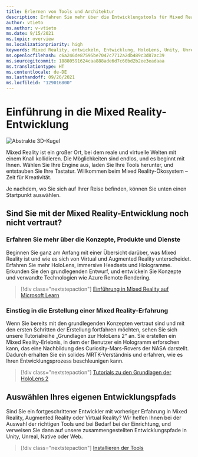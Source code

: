 ```yaml
---
title: Erlernen von Tools und Architektur
description: Erfahren Sie mehr über die Entwicklungstools für Mixed Reality, die Sie für den Einstieg in die Erstellung von Apps für HoloLens und immersive Headsets benötigen.
author: vtieto
ms.author: v-vtieto
ms.date: 9/15/2021
ms.topic: overview
ms.localizationpriority: high
keywords: Mixed Reality, entwickeln, Entwicklung, HoloLens, Unity, Unreal, DirectX, Mixed Reality-Headset, Windows Mixed Reality-Headset, Virtual Reality-Headset, was ist Virtual Reality, was ist Augmented Reality, Virtual Reality-Entwicklung, Augmented Reality-Entwicklung
ms.openlocfilehash: c6a246de87595be7047c7712a2db489c3d87ac39
ms.sourcegitcommit: 18880591624caa888ade6d7c60bd2b2ee3eadaaa
ms.translationtype: HT
ms.contentlocale: de-DE
ms.lasthandoff: 09/26/2021
ms.locfileid: "129016800"
---
```

# <a name="introduction-to-mixed-reality-development"></a>Einführung in die Mixed Reality-Entwicklung

![Abstrakte 3D-Kugel](images/development-hero-image.png)

Mixed Reality ist ein großer Ort, bei dem reale und virtuelle Welten mit einem Knall kollidieren. Die Möglichkeiten sind endlos, und es beginnt mit Ihnen. Wählen Sie Ihre Engine aus, laden Sie Ihre Tools herunter, und entstauben Sie Ihre Tastatur. Willkommen beim Mixed Reality-Ökosystem – Zeit für Kreativität.

Je nachdem, wo Sie sich auf Ihrer Reise befinden, können Sie unten einen Startpunkt auswählen.

## <a name="new-to-mixed-reality-development"></a>Sind Sie mit der Mixed Reality-Entwicklung noch nicht vertraut?

### <a name="learn-the-concepts-products-and-services"></a>Erfahren Sie mehr über die Konzepte, Produkte und Dienste

Beginnen Sie ganz am Anfang mit einer Übersicht darüber, was Mixed Reality ist und wie es sich von Virtual und Augmented Reality unterscheidet. Erfahren Sie mehr HoloLens, immersive Headsets und Hologramme. Erkunden Sie den grundlegenden Entwurf, und entwickeln Sie Konzepte und verwandte Technologien wie Azure Remote Rendering.

> [!div class="nextstepaction"]
> [Einführung in Mixed Reality auf Microsoft Learn](/learn/modules/intro-to-mixed-reality/)

### <a name="start-building-a-mixed-reality-experience"></a>Einstieg in die Erstellung einer Mixed Reality-Erfahrung

Wenn Sie bereits mit den grundlegenden Konzepten vertraut sind und mit den ersten Schritten der Erstellung fortfahren möchten, sehen Sie sich unsere Tutorialreihe „Grundlagen zur HoloLens 2“ an. Sie erstellen ein Mixed Reality-Erlebnis, in dem der Benutzer ein Hologramm erforschen kann, das eine Nachbildung des Curiosity-Mars-Rovers der NASA darstellt. Dadurch erhalten Sie ein solides MRTK-Verständnis und erfahren, wie es Ihren Entwicklungsprozess beschleunigen kann.

> [!div class="nextstepaction"]
> [Tutorials zu den Grundlagen der HoloLens 2](/learn/paths/beginner-hololens-2-tutorials/)

## <a name="choose-your-own-development-path"></a>Auswählen Ihres eigenen Entwicklungspfads
Sind Sie ein fortgeschrittener Entwickler mit vorheriger Erfahrung in Mixed Reality, Augmented Reality oder Virtual Reality? Wir helfen Ihnen bei der Auswahl der richtigen Tools und bei Bedarf bei der Einrichtung, und verweisen Sie dann auf unsere zusammengestellten Entwicklungspfade in Unity, Unreal, Native oder Web.

> [!div class="nextstepaction"]
> [Installieren der Tools](install-the-tools.md)



